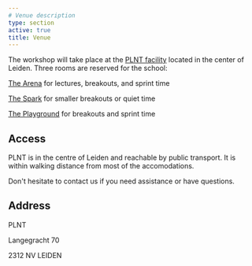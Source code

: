 ```yaml
---
# Venue description
type: section
active: true
title: Venue
---
```


The workshop will take place at the [PLNT facility](https://plnt.nl) located in the center of Leiden. Three rooms are reserved for the school:

[The Arena](https://plnt.nl/Bookings/arena/) for lectures, breakouts, and sprint time

[The Spark](https://plnt.nl/Bookings/the-spark/) for smaller breakouts or quiet time

[The Playground](https://plnt.nl/Bookings/the-playground/) for breakouts and sprint time

[<i class="fa-solid fa-map-location-dot" style="font-size:48px;"></i>](https://maps.app.goo.gl/2Hxd3dhDAkFKjmGw9)

## Access

PLNT is in the centre of Leiden and reachable by public transport. It is within walking distance from most of the accomodations.

Don't hesitate to contact us if you need assistance or have questions.

## Address

PLNT

Langegracht 70

2312 NV LEIDEN

[<i class="fa-solid fa-map-location-dot" style="font-size:48px;"></i>](https://maps.app.goo.gl/2Hxd3dhDAkFKjmGw9)
